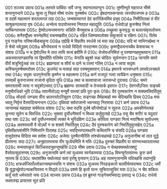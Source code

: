 001  सञ्जय उवाच
001a ततस्ते पार्थिवाः सर्वे जग्मुः स्वानालयान्पुनः
001c तूष्णीम्भूते महाराज भीष्मे शन्तनुनन्दने
002a श्रुत्वा तु निहतं भीष्मं राधेयः पुरुषर्षभः
002c ईषदागतसन्त्रासः त्वरयोपजगाम ह
003a स ददर्श महात्मानं शरतल्पगतं तदा
003c जन्मशय्यागतं देवं कार्त्तिकेयमिव प्रभुम्
004a निमीलिताक्षं तं वीरं साश्रुकण्ठस्तदा वृषः
004c अभ्येत्य पादयोस्तस्य निपपात महाद्युतिः
005a राधेयोऽहं कुरुश्रेष्ठ नित्यं चाष्किगतस्तव
005c द्वेष्योऽत्यन्तमनागाः सन्निति चैनमुवाच ह
006a तच्छ्रुत्वा कुरुवृद्धः स बलात्संवृत्तलोचनः
006c शनैरुद्वीक्ष्य सस्नेहमिदं वचनमब्रवीत्
007a रहितं धिष्ण्यमालोक्य समुत्सार्य च रक्षिणः
007c पितेव पुत्रं गाङ्गेयः परिष्वज्यैकबाहुना
008a एह्येहि मे विप्रतीप स्पर्धसे त्वं मया सह
008c यदि मां नाभिगच्छेथा न ते श्रेयो भवेद्ध्रुवम्
009a कौन्तेयस्त्वं न राधेयो विदितो नारदान्मम
009c कृष्णद्वैपायनाच्चैव केशवाच्च न संशयः
010a न च द्वेषोऽस्ति मे तात त्वयि सत्यं ब्रवीमि ते
010c तेजोवधनिमित्तं तु परुषाण्यहमुक्तवान्
011a अकस्मात्पाण्डवान्हि त्वं द्विषसीति मतिर्मम
011c येनासि बहुशो रूक्षं चोदितः सूर्यनन्दन
012a जानामि समरे वीर्यं शत्रुभिर्दुःसहं तव
012c ब्रह्मण्यतां च शौर्यं च दाने च परमां गतिम्
013a न त्वया सदृशः कश्चित्पुरुषेष्वमरोपम
013c कुलभेदं च मत्वाहं सदा परुषमुक्तवान्
014a इष्वस्त्रे भारसन्धाने लाघवेऽस्त्रबले तथा
014c सदृशः फल्गुनेनासि कृष्णेन च महात्मना
015a कर्ण राजपुरं गत्वा त्वयैकेन धनुष्मता
015c तस्यार्थे कुरुराजस्य राजानो मृदिता युधि
016a तथा च बलवान्राजा जरासन्धो दुरासदः
016c समरे समरश्लाघी त्वया न सदृशोऽभवत्
017a ब्रह्मण्यः सत्यवादी च तेजसार्क इवापरः
017c देवगर्भोऽजितः सङ्ख्ये मनुष्यैरधिको भुवि
018a व्यपनीतोऽद्य मन्युर्मे यस्त्वां प्रति पुरा कृतः
018c दैवं पुरुषकारेण न शक्यमतिवर्तितुम्
019a सोदर्याः पाण्डवा वीरा भ्रातरस्तेऽरिसूदन
019c सङ्गच्छ तैर्महाबाहो मम चेदिच्छसि प्रियम्
020a मया भवतु निर्वृत्तं वैरमादित्यनन्दन
020c पृथिव्यां सर्वराजानो भवन्त्वद्य निरामयाः
021  कर्ण उवाच
021a जानाम्यहं महाप्राज्ञ सर्वमेतन्न संशयः
021c यथा वदसि दुर्धर्ष कौन्तेयोऽहं न सूतजः
022a अवकीर्णस्त्वहं कुन्त्या सूतेन च विवर्धितः
022c भुक्त्वा दुर्योधनैश्वर्यं न मिथ्या कर्तुमुत्सहे
023a वसु चैव शरीरं च यदुदारं तथा यशः
023c सर्वं दुर्योधनस्यार्थे त्यक्तं मे भूरिदक्षिण
023e कोपिताः पाण्डवा नित्यं मयाश्रित्य सुयोधनम्
024a अवश्यभावी वै योऽर्थो न स शक्यो निवर्तितुम्
024c दैवं पुरुषकारेण को निवर्तितुमुत्सहेत्
025a पृथिवीक्षयशंसीनि निमित्तानि पितामह
025c भवद्भिरुपलब्धानि कथितानि च संसदि
026a पाण्डवा वासुदेवश्च विदिता मम सर्वशः
026c अजेयाः पुरुषैरन्यैरिति तांश्चोत्सहामहे
027a अनुजानीष्व मां तात युद्धे प्रीतमनाः सदा
027c अनुज्ञातस्त्वया वीर युध्येयमिति मे मतिः
028a दुरुक्तं विप्रतीपं वा संरम्भाच्चापलात्तथा
028c यन्मयापकृतं किञ्चित्तदनुक्षन्तुमर्हसि
029  भीष्म उवाच
029a न चेच्छक्यमथोत्स्रष्टुं वैरमेतत्सुदारुणम्
029c अनुजानामि कर्ण त्वां युध्यस्व स्वर्गकाम्यया
030a विमन्युर्गतसंरम्भः कुरु कर्म नृपस्य हि
030c यथाशक्ति यथोत्साहं सतां वृत्तेषु वृत्तवान्
031a अहं त्वामनुजानामि यदिच्छसि तदाप्नुहि
031c क्षत्रधर्मजिताँल्लोकान्सम्प्राप्स्यसि न संशयः
032a युध्यस्व निरहङ्कारो बलवीर्यव्यपाश्रयः
032c धर्मो हि युद्धाच्छ्रेयोऽन्यत्क्षत्रियस्य न विद्यते
033a प्रशमे हि कृतो यत्नः सुचिरात्सुचिरं मया
033c न चैव शकितः कर्तुं यतो धर्मस्ततो जयः
034  सञ्जय उवाच
034a एवं ब्रुवन्तं गाङ्गेयमभिवाद्य प्रसाद्य च
034c राधेयो रथमारुह्य प्रायात्तव सुतं प्रति
